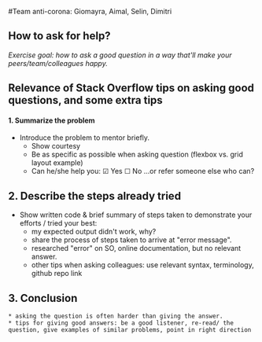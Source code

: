 #Team anti-corona: Giomayra, Aimal, Selin, Dimitri 

## How to ask for help? 

*Exercise goal: how to ask a good question in a way that'll make your peers/team/colleagues happy.*


## Relevance of Stack Overflow tips on asking good questions, and some extra tips

#### 1. Summarize the problem
* Introduce the problem to mentor briefly. 
    * Show courtesy  
    * Be as specific as possible when asking question (flexbox vs. grid layout example)
    * Can he/she help you: &#9745; Yes &#9744; No  ...or refer someone else who can?

## 2. Describe the steps already tried 
* Show written code & brief summary of steps taken to demonstrate your efforts / tried your best: 
    * my expected output didn't work, why? 
    * share the process of steps taken to arrive at "error message". 
    * researched "error" on SO, online documentation, but no relevant answer. 
    * other tips when asking colleagues: use relevant syntax, terminology, github repo link

## 3. Conclusion 
    * asking the question is often harder than giving the answer. 
    * tips for giving good answers: be a good listener, re-read/ the question, give examples of similar problems, point in right direction
    
